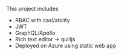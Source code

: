 This project includes

- RBAC with casl/ability
- JWT
- GraphQL/Apollo
- Rich text editor ->  quilljs
- Deployed on Azure using static web app
